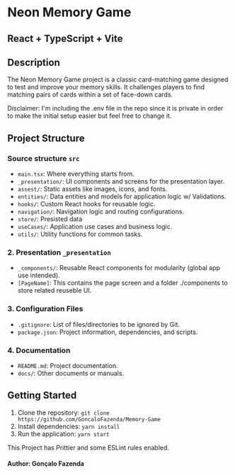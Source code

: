 # Neon Memory Game

## React + TypeScript + Vite

## Description

The Neon Memory Game project is a classic card-matching game designed to test and improve your memory skills. It challenges players to find matching pairs of cards within a set of face-down cards.

Disclaimer: I'm including the .env file in the repo since it is private in order to make the initial setup easier but feel free to change it.

## Project Structure

### Source structure `src`

-   `main.tsx`: Where everything starts from.
-   `_presentation/`: UI components and screens for the presentation layer.
-   `assest/`: Static assets like images, icons, and fonts.
-   `entities/`: Data entities and models for application logic w/ Validations.
-   `hooks/`: Custom React hooks for reusable logic.
-   `navigation/`: Navigation logic and routing configurations.
-   `store/`: Presisted data
-   `useCases/`: Application use cases and business logic.
-   `utils/`: Utility functions for common tasks.

### 2. Presentation `_presentation`

-   `_components/`: Reusable React components for modularity (global app use intended).
-   `[PageName]`: This contains the page screen and a folder ./components to store related reuseble UI.

### 3. Configuration Files

-   `.gitignore`: List of files/directories to be ignored by Git.
-   `package.json`: Project information, dependencies, and scripts.

### 4. Documentation

-   `README.md`: Project documentation.
-   `docs/`: Other documents or manuals.

## Getting Started

1. Clone the repository: `git clone https://github.com/GoncaloFazenda/Memory-Game`
2. Install dependencies: `yarn install`
3. Run the application: `yarn start`

This Project has Prittier and some ESLint rules enabled.

#### Author: Gonçalo Fazenda
